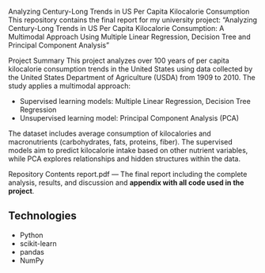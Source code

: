 Analyzing Century-Long Trends in US Per Capita Kilocalorie Consumption
This repository contains the final report for my university project:
“Analyzing Century-Long Trends in US Per Capita Kilocalorie Consumption: A Multimodal Approach Using Multiple Linear Regression, Decision Tree and Principal Component Analysis”

Project Summary
This project analyzes over 100 years of per capita kilocalorie consumption trends in the United States using data collected by the United States Department of Agriculture (USDA) from 1909 to 2010.
The study applies a multimodal approach:
- Supervised learning models: Multiple Linear Regression, Decision Tree Regression
- Unsupervised learning model: Principal Component Analysis (PCA)

The dataset includes average consumption of kilocalories and macronutrients (carbohydrates, fats, proteins, fiber).
The supervised models aim to predict kilocalorie intake based on other nutrient variables, while PCA explores relationships and hidden structures within the data.

Repository Contents
report.pdf — The final report including the complete analysis, results, and discussion and **appendix with all code used in the project**.

## Technologies
- Python  
- scikit-learn  
- pandas  
- NumPy  
